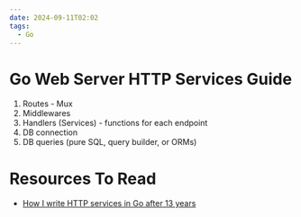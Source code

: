 ```yaml
---
date: 2024-09-11T02:02
tags:
  - Go
---
```


<!-- 2024-09-11-0202 (September 11, 2024 02:02:49 AM) -->

# Go Web Server HTTP Services Guide

1. Routes - Mux
2. Middlewares
3. Handlers (Services) - functions for each endpoint
4. DB connection
5. DB queries (pure SQL, query builder, or ORMs)

# Resources To Read

- [How I write HTTP services in Go after 13 years](https://grafana.com/blog/2024/02/09/how-i-write-http-services-in-go-after-13-years/)

